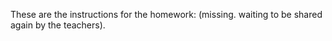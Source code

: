 These are the instructions for the homework:
(missing. waiting to be shared again by the teachers).
